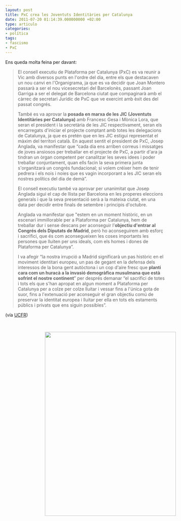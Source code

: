 ```yaml
---
layout: post
title: PxC crea les Joventuts Identitàries per Catalunya
date: 2011-07-20 01:14:39.000000000 +02:00
type: articulo
categories:
- política
tags:
- fascismo
- PxC
---
```

<p>Ens queda molta feina per davant:</p>
<blockquote><p>El consell executiu de Plataforma per Catalunya (PxC) es va reunir a Vic amb diversos punts en l'ordre del dia, entre els que destacaven un nou canvi en l'Organigrama, ja que es va decidir que Joan Montero passarà a ser el nou vicesecretari del Barcelonès, passant Joan Garriga a ser el delegat de Barcelona ciutat que compaginarà amb el càrrec de secretari Jurídic de PxC que ve exercint amb èxit des del passat congrés.</p>
<p>També es va aprovar la <strong>posada en marxa de les JIC (Joventuts Identitàries per Catalunya) </strong>amb Francesc Gesa i Mònica Lora, que seran el president i la secretària de les JIC respectivament, seran els encarregats d'iniciar el projecte comptant amb totes les delegacions de Catalunya, ja que es pretén que en les JIC estigui representat el màxim del territori català. En aquest sentit el president de PxC, Josep Anglada, va manifestar que “cada dia ens arriben correus i missatges de joves ansiosos per treballar en el projecte de PxC, a partir d'ara ja tindran un òrgan competent per canalitzar les seves idees i poder treballar conjuntament, quan ells facin la seva primera junta s'organitzarà un congrés fundacional; si volem créixer hem de tenir pedrera i els nois i noies que es vagin incorporant a les JIC seran els nostres polítics del dia de demà”.</p>
<p>El consell executiu també va aprovar per unanimitat que Josep Anglada sigui el cap de llista per Barcelona en les properes eleccions generals i que la seva presentació serà a la mateixa ciutat, en una data per decidir entre finals de setembre i principis d'octubre.</p>
<p>Anglada va manifestar que "estem en un moment històric, en un escenari immillorable per a Plataforma per Catalunya, hem de treballar dur i sense descans per aconseguir l'<strong>objectiu d'entrar al Congrés dels Diputats de Madrid</strong>, però ho aconseguirem amb esforç i sacrifici, que és com aconsegueixen les coses importants les persones que lluiten per uns ideals, com els homes i dones de Plataforma per Catalunya”.</p>
<p>I va afegir “la nostra irrupció a Madrid significarà un pas històric en el moviment identitari europeu, un pas de gegant en la defensa dels interessos de la bona gent autòctona i un cop d'aire fresc que <strong>planti cara com un huracà a la invasió demogràfica musulmana que està sofrint el nostre continent</strong>” per després demanar “el sacrifici de totes i tots els que s'han apropat en algun moment a Plataforma per Catalunya per a colze per colze lluitar i vessar fins a l'única gota de suor, fins a l'extenuació per aconseguir el gran objectiu comú de preservar la identitat europea i lluitar per ella en tots els estaments públics i privats que ens siguin possibles”.</p></blockquote>
<p>(vía <a href="http://unitatcontraelfeixisme.wordpress.com/">UCFR</a>)</p>
<p>&nbsp;</p>
<p style="text-align: center;"><a href="http://albertolumbreras.com/wp-content/uploads/2011/07/cartel-republica-combate_ignorancia.jpg"><img class="aligncenter size-full wp-image-965" style="margin-left: 125px; margin-right: 125px;" title="cartel-republica-combate_ignorancia" src="{{ site.baseurl }}/assets/cartel-republica-combate_ignorancia.jpg" alt="" width="413" height="581" /></a></p>

